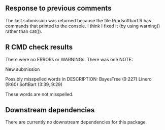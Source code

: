 ## Response to previous comments

The last submission was returned because the file R/pdsoftbart.R has commands
that printed to the console. I think I fixed it (by using warning() rather than
cat()). 

## R CMD check results

There were no ERRORs or WARNINGs. There was one NOTE:

New submission

Possibly misspelled words in DESCRIPTION:
  BayesTree (9:227)
  Linero (9:60)
  SoftBart (3:39, 9:29)
  
These words are not misspelled.

## Downstream dependencies

There are currently no downstream dependencies for this package.